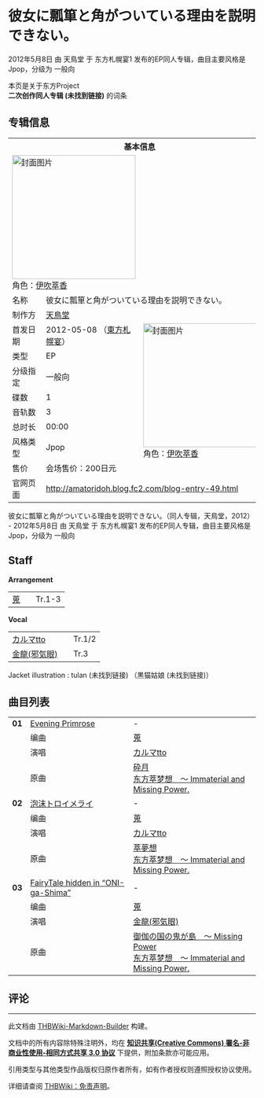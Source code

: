 # 彼女に瓢箪と角がついている理由を説明できない。

<!-- source html: G:\repos\THBWiki-Markdown-Builder\THBWikiMarkdown\Temp\main\9\90\ns0%3A%E5%BD%BC%E5%A5%B3%E3%81%AB%E7%93%A2%E7%AE%AA%E3%81%A8%E8%A7%92%E3%81%8C%E3%81%A4%E3%81%84%E3%81%A6%E3%81%84%E3%82%8B%E7%90%86%E7%94%B1%E3%82%92%E8%AA%AC%E6%98%8E%E3%81%A7%E3%81%8D%E3%81%AA%E3%81%84%E3%80%82.html -->

2012年5月8日 由 天鳥堂 于 东方札幌宴1 发布的EP同人专辑，曲目主要风格是 Jpop，分级为 一般向

本页是关于东方Project  
 **二次创作同人专辑 (未找到链接)** 的词条

## 专辑信息

<table><tbody><tr><th colspan="3">基本信息</th></tr><tr><td class="cover-artwork-mobile" colspan="2"><a href="./文件-彼女に瓢箪と角がついている理由を説明できない。封面.jpg.md" class="image" title="封面图片"><img alt="封面图片" src="https://upload.thwiki.cc/thumb/1/19/%E5%BD%BC%E5%A5%B3%E3%81%AB%E7%93%A2%E7%AE%AA%E3%81%A8%E8%A7%92%E3%81%8C%E3%81%A4%E3%81%84%E3%81%A6%E3%81%84%E3%82%8B%E7%90%86%E7%94%B1%E3%82%92%E8%AA%AC%E6%98%8E%E3%81%A7%E3%81%8D%E3%81%AA%E3%81%84%E3%80%82%E5%B0%81%E9%9D%A2.jpg/251px-%E5%BD%BC%E5%A5%B3%E3%81%AB%E7%93%A2%E7%AE%AA%E3%81%A8%E8%A7%92%E3%81%8C%E3%81%A4%E3%81%84%E3%81%A6%E3%81%84%E3%82%8B%E7%90%86%E7%94%B1%E3%82%92%E8%AA%AC%E6%98%8E%E3%81%A7%E3%81%8D%E3%81%AA%E3%81%84%E3%80%82%E5%B0%81%E9%9D%A2.jpg" decoding="async" loading="lazy" width="251" height="252" srcset="https://upload.thwiki.cc/thumb/1/19/%E5%BD%BC%E5%A5%B3%E3%81%AB%E7%93%A2%E7%AE%AA%E3%81%A8%E8%A7%92%E3%81%8C%E3%81%A4%E3%81%84%E3%81%A6%E3%81%84%E3%82%8B%E7%90%86%E7%94%B1%E3%82%92%E8%AA%AC%E6%98%8E%E3%81%A7%E3%81%8D%E3%81%AA%E3%81%84%E3%80%82%E5%B0%81%E9%9D%A2.jpg/377px-%E5%BD%BC%E5%A5%B3%E3%81%AB%E7%93%A2%E7%AE%AA%E3%81%A8%E8%A7%92%E3%81%8C%E3%81%A4%E3%81%84%E3%81%A6%E3%81%84%E3%82%8B%E7%90%86%E7%94%B1%E3%82%92%E8%AA%AC%E6%98%8E%E3%81%A7%E3%81%8D%E3%81%AA%E3%81%84%E3%80%82%E5%B0%81%E9%9D%A2.jpg 1.5x, https://upload.thwiki.cc/thumb/1/19/%E5%BD%BC%E5%A5%B3%E3%81%AB%E7%93%A2%E7%AE%AA%E3%81%A8%E8%A7%92%E3%81%8C%E3%81%A4%E3%81%84%E3%81%A6%E3%81%84%E3%82%8B%E7%90%86%E7%94%B1%E3%82%92%E8%AA%AC%E6%98%8E%E3%81%A7%E3%81%8D%E3%81%AA%E3%81%84%E3%80%82%E5%B0%81%E9%9D%A2.jpg/502px-%E5%BD%BC%E5%A5%B3%E3%81%AB%E7%93%A2%E7%AE%AA%E3%81%A8%E8%A7%92%E3%81%8C%E3%81%A4%E3%81%84%E3%81%A6%E3%81%84%E3%82%8B%E7%90%86%E7%94%B1%E3%82%92%E8%AA%AC%E6%98%8E%E3%81%A7%E3%81%8D%E3%81%AA%E3%81%84%E3%80%82%E5%B0%81%E9%9D%A2.jpg 2x" data-file-width="524" data-file-height="526"></a><div class="cover-char">角色：<a href="./伊吹萃香.md" title="伊吹萃香">伊吹萃香</a></div></td>
</tr><tr><td class="label">名称</td><td colspan="2"> 彼女に瓢箪と角がついている理由を説明できない。 </td></tr><tr><td class="label">制作方</td><td><a href="./天鳥堂.md" title="天鳥堂">天鳥堂</a></td><td class="cover-artwork" rowspan="9" style="min-width:252px;"><a href="./文件-彼女に瓢箪と角がついている理由を説明できない。封面.jpg.md" class="image" title="封面图片"><img alt="封面图片" src="https://upload.thwiki.cc/thumb/1/19/%E5%BD%BC%E5%A5%B3%E3%81%AB%E7%93%A2%E7%AE%AA%E3%81%A8%E8%A7%92%E3%81%8C%E3%81%A4%E3%81%84%E3%81%A6%E3%81%84%E3%82%8B%E7%90%86%E7%94%B1%E3%82%92%E8%AA%AC%E6%98%8E%E3%81%A7%E3%81%8D%E3%81%AA%E3%81%84%E3%80%82%E5%B0%81%E9%9D%A2.jpg/251px-%E5%BD%BC%E5%A5%B3%E3%81%AB%E7%93%A2%E7%AE%AA%E3%81%A8%E8%A7%92%E3%81%8C%E3%81%A4%E3%81%84%E3%81%A6%E3%81%84%E3%82%8B%E7%90%86%E7%94%B1%E3%82%92%E8%AA%AC%E6%98%8E%E3%81%A7%E3%81%8D%E3%81%AA%E3%81%84%E3%80%82%E5%B0%81%E9%9D%A2.jpg" decoding="async" loading="lazy" width="251" height="252" srcset="https://upload.thwiki.cc/thumb/1/19/%E5%BD%BC%E5%A5%B3%E3%81%AB%E7%93%A2%E7%AE%AA%E3%81%A8%E8%A7%92%E3%81%8C%E3%81%A4%E3%81%84%E3%81%A6%E3%81%84%E3%82%8B%E7%90%86%E7%94%B1%E3%82%92%E8%AA%AC%E6%98%8E%E3%81%A7%E3%81%8D%E3%81%AA%E3%81%84%E3%80%82%E5%B0%81%E9%9D%A2.jpg/377px-%E5%BD%BC%E5%A5%B3%E3%81%AB%E7%93%A2%E7%AE%AA%E3%81%A8%E8%A7%92%E3%81%8C%E3%81%A4%E3%81%84%E3%81%A6%E3%81%84%E3%82%8B%E7%90%86%E7%94%B1%E3%82%92%E8%AA%AC%E6%98%8E%E3%81%A7%E3%81%8D%E3%81%AA%E3%81%84%E3%80%82%E5%B0%81%E9%9D%A2.jpg 1.5x, https://upload.thwiki.cc/thumb/1/19/%E5%BD%BC%E5%A5%B3%E3%81%AB%E7%93%A2%E7%AE%AA%E3%81%A8%E8%A7%92%E3%81%8C%E3%81%A4%E3%81%84%E3%81%A6%E3%81%84%E3%82%8B%E7%90%86%E7%94%B1%E3%82%92%E8%AA%AC%E6%98%8E%E3%81%A7%E3%81%8D%E3%81%AA%E3%81%84%E3%80%82%E5%B0%81%E9%9D%A2.jpg/502px-%E5%BD%BC%E5%A5%B3%E3%81%AB%E7%93%A2%E7%AE%AA%E3%81%A8%E8%A7%92%E3%81%8C%E3%81%A4%E3%81%84%E3%81%A6%E3%81%84%E3%82%8B%E7%90%86%E7%94%B1%E3%82%92%E8%AA%AC%E6%98%8E%E3%81%A7%E3%81%8D%E3%81%AA%E3%81%84%E3%80%82%E5%B0%81%E9%9D%A2.jpg 2x" data-file-width="524" data-file-height="526"></a><div class="cover-char">角色：<a href="./伊吹萃香.md" title="伊吹萃香">伊吹萃香</a></div></td>
</tr><tr><td class="label">首发日期</td><td>2012-05-08&#160;（<a href="/展会作品列表?e=%E4%B8%9C%E6%96%B9%E6%9C%AD%E5%B9%8C%E5%AE%B4%231">東方札幌宴</a>）</td></tr><tr><td class="label">类型</td><td>EP</td></tr><tr><td class="label">分级指定</td><td>一般向</td></tr><tr><td class="label">碟数</td><td>1</td></tr><tr><td class="label">音轨数</td><td>3</td></tr><tr><td class="label">总时长</td><td>00:00</td></tr><tr><td class="label">风格类型</td><td>Jpop</td></tr><tr><td class="label">售价</td><td>会场售价：200日元</td></tr>
<tr><td class="label">官网页面</td><td colspan="2"><a rel="nofollow" class="external free" href="http://amatoridoh.blog.fc2.com/blog-entry-49.html">http://amatoridoh.blog.fc2.com/blog-entry-49.html</a></td></tr></tbody></table>

彼女に瓢箪と角がついている理由を説明できない。（同人专辑，天鳥堂，2012） - 2012年5月8日 由 天鳥堂 于 东方札幌宴1 发布的EP同人专辑，曲目主要风格是 Jpop，分级为 一般向

## Staff
  
 **Arrangement**   

<table><tbody><tr><td><a href="./蒐.md" title="蒐">蒐</a></td><td></td><td>Tr.1-3</td></tr></tbody></table>

  
 **Vocal**   

<table><tbody><tr><td><a href="/index.php?title=%E3%82%AB%E3%83%AB%E3%83%9Etto&amp;action=edit&amp;redlink=1" class="new" title="カルマtto（页面不存在）">カルマtto</a></td><td></td><td>Tr.1/2</td></tr><tr><td><a href="/index.php?title=%E9%87%91%E9%BE%8D(%E9%82%AA%E6%B0%97%E7%9C%BC)&amp;action=edit&amp;redlink=1" class="new" title="金龍(邪気眼)（页面不存在）">金龍(邪気眼)</a></td><td></td><td>Tr.3</td></tr></tbody></table>


Jacket illustration
: tulan (未找到链接) （黒猫姑娘 (未找到链接)）


## 曲目列表

<table><tbody><tr><td id="1" class="infoRD"><b>01</b></td><td id="Evening_Primrose" colspan="2" class="title"><span class="new" title="（歌词页面不存在）"><a href="/index.php?title=%E6%AD%8C%E8%AF%8D:Evening_Primrose&amp;boilerplate=模板:页面模板/曲目歌词&amp;action=edit">Evening Primrose</a></span><span class="thcsearchlinks"><a rel="nofollow" class="external text" href="https://cd.thwiki.cc?arrange=蒐&amp;vocal=カルマtto&amp;ogmusic=砕月&amp;fromwiki=彼女に瓢箪と角がついている理由を説明できない。"><span title="搜索相似同人曲"></span></a></span></td><td class="time">-</td></tr><tr><td class="left"></td><td class="label">编曲</td><td class="text" colspan="2"><a href="./蒐.md" title="蒐">蒐</a><span class="thcsearchlinks"><a rel="nofollow" class="external text" href="https://cd.thwiki.cc?arrange=，蒐&amp;fromwiki=彼女に瓢箪と角がついている理由を説明できない。"><span></span></a></span></td></tr><tr><td class="left"></td><td class="label">演唱</td><td class="text" colspan="2"><a href="/index.php?title=%E3%82%AB%E3%83%AB%E3%83%9Etto&amp;action=edit&amp;redlink=1" class="new" title="カルマtto（页面不存在）">カルマtto</a><span class="thcsearchlinks"><a rel="nofollow" class="external text" href="https://cd.thwiki.cc?vocal=カルマtto&amp;fromwiki=彼女に瓢箪と角がついている理由を説明できない。"><span></span></a></span></td></tr><tr><td class="left"></td><td class="label">原曲</td><td class="text" colspan="2"><span class="thcsearchlinks"><a rel="nofollow" class="external text" href="https://cd.thwiki.cc?ogmusic=砕月&amp;fromwiki=彼女に瓢箪と角がついている理由を説明できない。"><span></span></a></span><div class="ogmusic"><a href="./砕月.md" class="mw-redirect" title="砕月">砕月</a></div><div class="source"><a href="./东方萃梦想_～_Immaterial_and_Missing_Power..md" class="mw-redirect" title="东方萃梦想 ～ Immaterial and Missing Power.">东方萃梦想　～ Immaterial and Missing Power.</a></div></td></tr>
<tr><td id="2" class="infoRD"><b>02</b></td><td id="泡沫トロイメライ" colspan="2" class="title"><span class="new" title="（歌词页面不存在）"><a href="/index.php?title=%E6%AD%8C%E8%AF%8D:%E6%B3%A1%E6%B2%AB%E3%83%88%E3%83%AD%E3%82%A4%E3%83%A1%E3%83%A9%E3%82%A4&amp;boilerplate=模板:页面模板/曲目歌词&amp;action=edit">泡沫トロイメライ</a></span><span class="thcsearchlinks"><a rel="nofollow" class="external text" href="https://cd.thwiki.cc?arrange=蒐&amp;vocal=カルマtto&amp;ogmusic=萃夢想&amp;fromwiki=彼女に瓢箪と角がついている理由を説明できない。"><span title="搜索相似同人曲"></span></a></span></td><td class="time">-</td></tr><tr><td class="left"></td><td class="label">编曲</td><td class="text" colspan="2"><a href="./蒐.md" title="蒐">蒐</a><span class="thcsearchlinks"><a rel="nofollow" class="external text" href="https://cd.thwiki.cc?arrange=，蒐&amp;fromwiki=彼女に瓢箪と角がついている理由を説明できない。"><span></span></a></span></td></tr><tr><td class="left"></td><td class="label">演唱</td><td class="text" colspan="2"><a href="/index.php?title=%E3%82%AB%E3%83%AB%E3%83%9Etto&amp;action=edit&amp;redlink=1" class="new" title="カルマtto（页面不存在）">カルマtto</a><span class="thcsearchlinks"><a rel="nofollow" class="external text" href="https://cd.thwiki.cc?vocal=カルマtto&amp;fromwiki=彼女に瓢箪と角がついている理由を説明できない。"><span></span></a></span></td></tr><tr><td class="left"></td><td class="label">原曲</td><td class="text" colspan="2"><span class="thcsearchlinks"><a rel="nofollow" class="external text" href="https://cd.thwiki.cc?ogmusic=萃夢想&amp;fromwiki=彼女に瓢箪と角がついている理由を説明できない。"><span></span></a></span><div class="ogmusic"><a href="./萃夢想.md" class="mw-redirect" title="萃夢想">萃夢想</a></div><div class="source"><a href="./东方萃梦想_～_Immaterial_and_Missing_Power..md" class="mw-redirect" title="东方萃梦想 ～ Immaterial and Missing Power.">东方萃梦想　～ Immaterial and Missing Power.</a></div></td></tr>
<tr><td id="3" class="infoRD"><b>03</b></td><td id="FairyTale_hidden_in_“ONI-ga-Shima”" colspan="2" class="title"><span class="new" title="（歌词页面不存在）"><a href="/index.php?title=%E6%AD%8C%E8%AF%8D:FairyTale_hidden_in_%E2%80%9CONI-ga-Shima%E2%80%9D&amp;boilerplate=模板:页面模板/曲目歌词&amp;action=edit">FairyTale hidden in “ONI-ga-Shima”</a></span><span class="thcsearchlinks"><a rel="nofollow" class="external text" href="https://cd.thwiki.cc?arrange=蒐&amp;vocal=金龍(邪気眼)&amp;ogmusic=御伽の国の鬼が島　～ Missing Power&amp;fromwiki=彼女に瓢箪と角がついている理由を説明できない。"><span title="搜索相似同人曲"></span></a></span></td><td class="time">-</td></tr><tr><td class="left"></td><td class="label">编曲</td><td class="text" colspan="2"><a href="./蒐.md" title="蒐">蒐</a><span class="thcsearchlinks"><a rel="nofollow" class="external text" href="https://cd.thwiki.cc?arrange=，蒐&amp;fromwiki=彼女に瓢箪と角がついている理由を説明できない。"><span></span></a></span></td></tr><tr><td class="left"></td><td class="label">演唱</td><td class="text" colspan="2"><a href="/index.php?title=%E9%87%91%E9%BE%8D(%E9%82%AA%E6%B0%97%E7%9C%BC)&amp;action=edit&amp;redlink=1" class="new" title="金龍(邪気眼)（页面不存在）">金龍(邪気眼)</a><span class="thcsearchlinks"><a rel="nofollow" class="external text" href="https://cd.thwiki.cc?vocal=金龍(邪気眼)&amp;fromwiki=彼女に瓢箪と角がついている理由を説明できない。"><span></span></a></span></td></tr><tr><td class="left"></td><td class="label">原曲</td><td class="text" colspan="2"><span class="thcsearchlinks"><a rel="nofollow" class="external text" href="https://cd.thwiki.cc?ogmusic=御伽の国の鬼が島　～ Missing Power&amp;fromwiki=彼女に瓢箪と角がついている理由を説明できない。"><span></span></a></span><div class="ogmusic"><a href="./御伽の国の鬼が島_～_Missing_Power.md" class="mw-redirect" title="御伽の国の鬼が島 ～ Missing Power">御伽の国の鬼が島　～ Missing Power</a></div><div class="source"><a href="./东方萃梦想_～_Immaterial_and_Missing_Power..md" class="mw-redirect" title="东方萃梦想 ～ Immaterial and Missing Power.">东方萃梦想　～ Immaterial and Missing Power.</a></div></td></tr></tbody></table>



## 评论




---

此文档由 [THBWiki-Markdown-Builder](https://github.com/Delsin-Yu/THBWiki-Markdown-Builder) 构建。

文档中的所有内容除特殊注明外，均在 [**知识共享(Creative Commons) 署名-非商业性使用-相同方式共享 3.0 协议**](https://creativecommons.org/licenses/by-sa/3.0/deed.zh-hans) 下提供，附加条款亦可能应用。

引用类型与其他类型作品版权归原作者所有，如有作者授权则遵照授权协议使用。

详细请查阅 [THBWiki：免责声明](https://thbwiki.cc/THBWiki:%E5%85%8D%E8%B4%A3%E5%A3%B0%E6%98%8E)。

